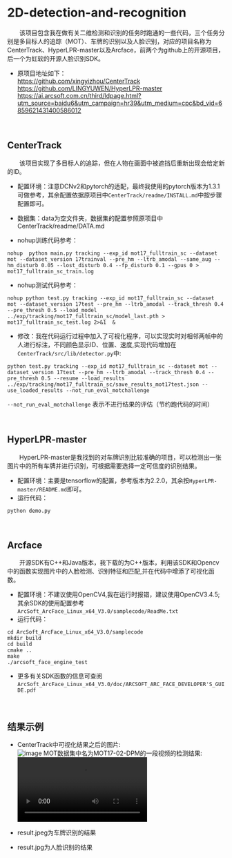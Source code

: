 # 2D-detection-and-recognition
&emsp;&emsp;该项目包含我在做有关二维检测和识别的任务时跑通的一些代码，三个任务分别是多目标人的追踪（MOT）、车牌的识别以及人脸识别，对应的项目名称为CenterTrack、HyperLPR-master以及Arcface，前两个为github上的开源项目，后一个为虹软的开源人脸识别SDK。

* 原项目地址如下：<br>
https://github.com/xingyizhou/CenterTrack  
https://github.com/LINGYUWEN/HyperLPR-master  
https://ai.arcsoft.com.cn/third/ldpage.html?utm_source=baidu6&utm_campaign=hr39&utm_medium=cpc&bd_vid=6859621431400586012

<br>

## CenterTrack
&emsp;&emsp;该项目实现了多目标人的追踪，但在人物在画面中被遮挡后重新出现会给定新的ID。

* 配置环境：注意DCNv2和pytorch的适配，最终我使用的pytorch版本为1.3.1可做参考，其余配置依据原项目中`CenterTrack/readme/INSTALL.md`中按步骤配置即可。
* 数据集：data为空文件夹，数据集的配置参照原项目中CenterTrack/readme/DATA.md  

* nohup训练代码参考：  
```
nohup  python main.py tracking --exp_id mot17_fulltrain_sc --dataset mot --dataset_version 17trainval --pre_hm --ltrb_amodal --same_aug --hm_disturb 0.05 --lost_disturb 0.4 --fp_disturb 0.1 --gpus 0 > mot17_fulltrain_sc_train.log 
```

* nohup测试代码参考：  
```
nohup python test.py tracking --exp_id mot17_fulltrain_sc --dataset mot --dataset_version 17test --pre_hm --ltrb_amodal --track_thresh 0.4 --pre_thresh 0.5 --load_model ../exp/tracking/mot17_fulltrain_sc/model_last.pth > mot17_fulltrain_sc_test.log 2>&1  &
```

* 修改：我在代码运行过程中加入了可视化程序，可以实现实时对相邻两帧中的人进行标注，不同颜色显示ID、位置、速度,实现代码增加在`CenterTrack/src/lib/detector.py`中:
```
python test.py tracking --exp_id mot17_fulltrain_sc --dataset mot --dataset_version 17test --pre_hm --ltrb_amodal --track_thresh 0.4 --pre_thresh 0.5 --resume --load_results ../exp/tracking/mot17_fulltrain_sc/save_results_mot17test.json --use_loaded_results --not_run_eval_motchallenge
```
```--not_run_eval_motchallenge``` 表示不进行结果的评估（节约跑代码的时间）  
  
  
<br>  
  
## HyperLPR-master  
&emsp;&emsp;HyperLPR-master是我找到的对车牌识别比较准确的项目，可以检测出一张图片中的所有车牌并进行识别，可根据需要选择一定可信度的识别结果。
  
* 配置环境：主要是tensorflow的配置，参考版本为2.2.0，其余按`HyperLPR-master/README.md`即可。
* 运行代码：  
```
python demo.py
```
  
  
<br> 
  
## Arcface 
&emsp;&emsp;开源SDK有C++和Java版本，我下载的为C++版本，利用该SDK和Opencv中的函数实现图片中的人脸检测、识别特征和匹配,并在代码中增添了可视化函数。

* 配置环境：不建议使用OpenCV4,我在运行时报错，建议使用OpenCV3.4.5;  
其余SDK的使用配置参考`ArcSoft_ArcFace_Linux_x64_V3.0/samplecode/ReadMe.txt`
* 运行代码：
```
cd ArcSoft_ArcFace_Linux_x64_V3.0/samplecode  
mkdir build  
cd build  
cmake ..  
make  
./arcsoft_face_engine_test  
```
* 更多有关SDK函数的信息可查阅`ArcSoft_ArcFace_Linux_x64_V3.0/doc/ARCSOFT_ARC_FACE_DEVELOPER'S_GUIDE.pdf`
  
  
<br>  
  
## 结果示例
* CenterTrack中可视化结果之后的图片:<br>
  ![image](https://github.com/SJTU-Xuzz27/2D-detection-and-recognition/raw/master/demo_results/CenterTrack_result.jpg)
  MOT数据集中名为MOT17-02-DPM的一段视频的检测结果:<br>
  ![video](https://github.com/SJTU-Xuzz27/2D-detection-and-recognition/raw/master/demo_results/MOT17-02-DPM.avi)
  
* result.jpeg为车牌识别的结果
* result.jpg为人脸识别的结果

